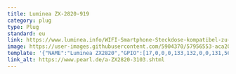 ```yaml
---
title: Luminea ZX-2820-919
category: plug
type: Plug
standard: eu
link: https://www.luminea.info/WIFI-Smartphone-Steckdose-kompatibel-zu-Amazon-ZX-2820-919.shtml
image: https://user-images.githubusercontent.com/5904370/57956553-aca20580-78f9-11e9-9da7-799e1608285f.png
template: '{"NAME":"Luminea ZX2820","GPIO":[17,0,0,0,133,132,0,0,131,56,21,0,0],"FLAG":0,"BASE":65}' 
link_alt: https://www.pearl.de/a-ZX2820-3103.shtml
---
```


